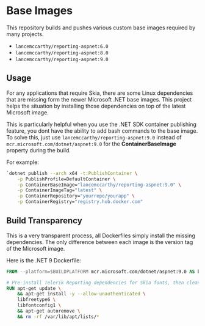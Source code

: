 # Base Images

This repository builds and pushes various custom base images required by many projects. 

- `lancemccarthy/reporting-aspnet:6.0`
- `lancemccarthy/reporting-aspnet:8.0`
- `lancemccarthy/reporting-aspnet:9.0`

## Usage

For any applications that require Skia, there are some Linux dependencies that are missing form the newer Microsoft .NET base images. This project helps the situation by installing those dependencies on top of the latest Microsoft image.

This is particularly helpful when you use the .NET SDK container publishing feature, you dont have the ability to add bash commands to the base image. To solve this, just use `lancemccarthy/reporting-aspnet:9.0` instead of `mcr.microsoft.com/dotnet/aspnet:9.0` for the **ContainerBaseImage** property during the build.

For example:

```bash
`dotnet publish --arch x64 -t:PublishContainer \
    -p PublishProfile=DefaultContainer \
    -p ContainerBaseImage="lancemccarthy/reporting-aspnet:9.0" \
    -p ContainerImageTag="latest" \
    -p ContainerRepository="yourrepo/yourapp" \
    -p ContainerRegistry="registry.hub.docker.com"
```

## Build Transparency

This is a very transparent process, all Dockerfiles simply install the missing dependencies. The only difference between each image is the version tag of the Microsoft image.

Here is the .NET 9 Dockerfile:

```dockerfile
FROM --platform=$BUILDPLATFORM mcr.microsoft.com/dotnet/aspnet:9.0 AS base

# Pre-install Telerik Reporting dependencies for Skia fonts, then clean up.
RUN apt-get update \
    && apt-get install -y --allow-unauthenticated \
    libfreetype6 \
    libfontconfig1 \
    && apt-get autoremove \
    && rm -rf /var/lib/apt/lists/*
```
